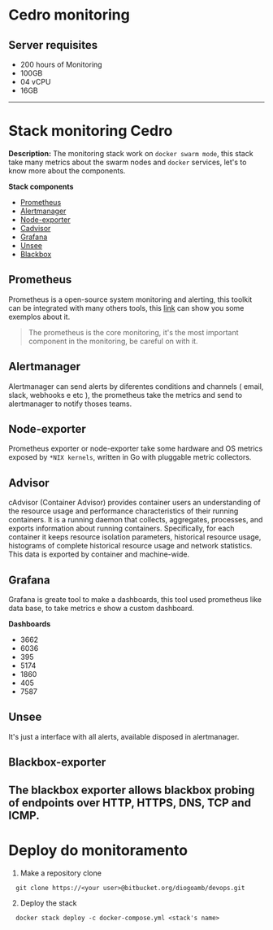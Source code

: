 # Cedro monitoring

## Server requisites

- 200 hours of Monitoring
- 100GB
- 04 vCPU
- 16GB
---

# Stack monitoring Cedro

__Description:__ The monitoring stack work on `docker swarm mode`, this stack take many metrics about the swarm nodes and `docker` services, let's to know more about the components.


__Stack components__

- [Prometheus](https://prometheus.io/docs/prometheus/latest/getting_started/)
- [Alertmanager](https://prometheus.io/docs/alerting/alertmanager/)
- [Node-exporter](https://prometheus.io/docs/guides/node-exporter/)
- [Cadvisor](https://github.com/google/cadvisor)
- [Grafana](http://docs.grafana.org/guides/getting_started/)
- [Unsee](https://github.com/cloudflare/unsee)
- [Blackbox](https://github.com/prometheus/blackbox_exporter)


## Prometheus

Prometheus is a open-source system monitoring and alerting, this toolkit can be integrated with many others tools, this [link](https://prometheus.io/docs/instrumenting/exporters/) can show you some exemplos about it.

> The prometheus is the core monitoring, it's the most important component in the monitoring, be careful on with it.

## Alertmanager

Alertmanager can send alerts by diferentes conditions and channels ( email, slack, webhooks e etc ), the prometheus take the metrics and send to alertmanager to notify thoses teams.

## Node-exporter

Prometheus exporter or node-exporter take some  hardware and OS metrics exposed by `*NIX kernels`, written in Go with pluggable metric collectors.

## Advisor

cAdvisor (Container Advisor) provides container users an understanding of the resource usage and performance characteristics of their running containers. It is a running daemon that collects, aggregates, processes, and exports information about running containers. Specifically, for each container it keeps resource isolation parameters, historical resource usage, histograms of complete historical resource usage and network statistics. This data is exported by container and machine-wide.

## Grafana

Grafana is greate tool to make a dashboards, this tool used prometheus like data base, to take metrics e show a custom dashboard.

__Dashboards__

- 3662
- 6036
- 395
- 5174
- 1860
- 405
- 7587

## Unsee

It's just a interface with all alerts, available disposed in alertmanager.

## Blackbox-exporter
The blackbox exporter allows blackbox probing of endpoints over HTTP, HTTPS, DNS, TCP and ICMP.
---

# Deploy do monitoramento


1. Make a repository clone

```
  git clone https://<your user>@bitbucket.org/diogoamb/devops.git
```

2. Deploy the stack

```
  docker stack deploy -c docker-compose.yml <stack's name>
```
